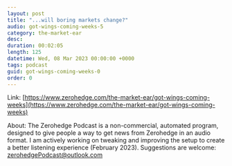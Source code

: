 ```yaml
---
layout: post
title: "...will boring markets change?"
audio: got-wings-coming-weeks-5
category: the-market-ear
desc: 
duration: 00:02:05
length: 125
datetime: Wed, 08 Mar 2023 00:00:00 +0000
tags: podcast
guid: got-wings-coming-weeks-0
order: 0
---
```



Link: [https://www.zerohedge.com/the-market-ear/got-wings-coming-weeks](https://www.zerohedge.com/the-market-ear/got-wings-coming-weeks)

About: The Zerohedge Podcast is a non-commercial, automated program, designed to give people a way to get news from Zerohedge in an audio format.  I am actively working on tweaking and improving the setup to create a better listening experience (February 2023).  Suggestions are welcome: [zerohedgePodcast@outlook.com](mailto:zerohedgePodcast@outlook.com)